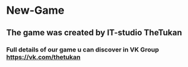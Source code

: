 # New-Game
## The game was created by IT-studio TheTukan
### Full details of our game u can discover in VK Group https://vk.com/thetukan